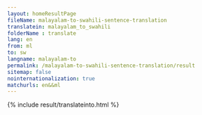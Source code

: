 ```yaml
---
layout: homeResultPage
fileName: malayalam-to-swahili-sentence-translation
translatein: malayalam_to_swahili
folderName : translate
lang: en
from: ml
to: sw
langname: malayalam-to
permalink: /malayalam-to-swahili-sentence-translation/result
sitemap: false
nointernationalization: true
matchurls: en&&ml
---
```

{% include result/translateinto.html %}

<script src="/js/result/translation.js" data-foldername="{{page.folderName}}" data-lang="{{page.lang}}"></script>
